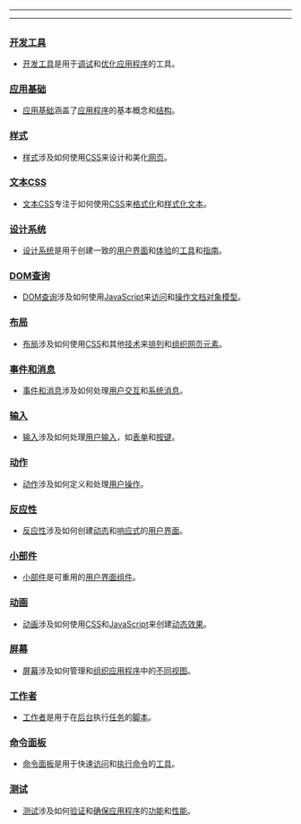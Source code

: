 # 
___
___
## 
### [开发工具](key_***开发工具***)
- [开发工具](key_***开发工具***)是用于[调试](key_***调试***)和[优化](key_***优化***)[应用程序](key_***应用程序***)的工具。
###  
### [应用基础](key_***应用基础***)
- [应用基础](key_***应用基础***)涵盖了[应用程序](key_***应用程序***)的基本概念和[结构](key_***结构***)。
###  
### [样式](key_***样式***)
- [样式](key_***样式***)涉及如何使用[CSS](key_***CSS***)来设计和美化[网页](key_***网页***)。
###  
### [文本CSS](key_***文本CSS***)
- [文本CSS](key_***文本CSS***)专注于如何使用[CSS](key_***CSS***)来[格式化](key_***格式化***)和[样式化](key_***样式化***)[文本](key_***文本***)。
###  
### [设计系统](key_***设计系统***)
- [设计系统](key_***设计系统***)是用于创建一致的[用户界面](key_***用户界面***)和[体验](key_***体验***)的[工具](key_***工具***)和[指南](key_***指南***)。
###  
### [DOM查询](key_***DOM查询***)
- [DOM查询](key_***DOM查询***)涉及如何使用[JavaScript](key_***JavaScript***)来[访问](key_***访问***)和[操作](key_***操作***)[文档对象模型](key_***文档对象模型***)。
###  
### [布局](key_***布局***)
- [布局](key_***布局***)涉及如何使用[CSS](key_***CSS***)和其他[技术](key_***技术***)来[排列](key_***排列***)和[组织](key_***组织***)[网页元素](key_***网页元素***)。
###  
### [事件和消息](key_***事件和消息***)
- [事件和消息](key_***事件和消息***)涉及如何处理[用户交互](key_***用户交互***)和[系统消息](key_***系统消息***)。
###  
### [输入](key_***输入***)
- [输入](key_***输入***)涉及如何处理[用户输入](key_***用户输入***)，如[表单](key_***表单***)和[按键](key_***按键***)。
###  
### [动作](key_***动作***)
- [动作](key_***动作***)涉及如何定义和处理[用户操作](key_***用户操作***)。
###  
### [反应性](key_***反应性***)
- [反应性](key_***反应性***)涉及如何创建[动态](key_***动态***)和[响应式](key_***响应式***)的[用户界面](key_***用户界面***)。
###  
### [小部件](key_***小部件***)
- [小部件](key_***小部件***)是可重用的[用户界面组件](key_***用户界面组件***)。
###  
### [动画](key_***动画***)
- [动画](key_***动画***)涉及如何使用[CSS](key_***CSS***)和[JavaScript](key_***JavaScript***)来创建[动态效果](key_***动态效果***)。
###  
### [屏幕](key_***屏幕***)
- [屏幕](key_***屏幕***)涉及如何管理和[组织](key_***组织***)[应用程序](key_***应用程序***)中的[不同视图](key_***不同视图***)。
###  
### [工作者](key_***工作者***)
- [工作者](key_***工作者***)是用于在[后台](key_***后台***)执行[任务](key_***任务***)的[脚本](key_***脚本***)。
###  
### [命令面板](key_***命令面板***)
- [命令面板](key_***命令面板***)是用于快速[访问](key_***访问***)和[执行](key_***执行***)[命令](key_***命令***)的[工具](key_***工具***)。
###  
### [测试](key_***测试***)
- [测试](key_***测试***)涉及如何[验证](key_***验证***)和[确保](key_***确保***)[应用程序](key_***应用程序***)的[功能](key_***功能***)和[性能](key_***性能***)。
### 
